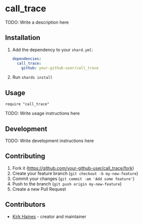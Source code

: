 # call_trace

TODO: Write a description here

## Installation

1. Add the dependency to your `shard.yml`:

   ```yaml
   dependencies:
     call_trace:
       github: your-github-user/call_trace
   ```

2. Run `shards install`

## Usage

```crystal
require "call_trace"
```

TODO: Write usage instructions here

## Development

TODO: Write development instructions here

## Contributing

1. Fork it (<https://github.com/your-github-user/call_trace/fork>)
2. Create your feature branch (`git checkout -b my-new-feature`)
3. Commit your changes (`git commit -am 'Add some feature'`)
4. Push to the branch (`git push origin my-new-feature`)
5. Create a new Pull Request

## Contributors

- [Kirk Haines](https://github.com/your-github-user) - creator and maintainer
